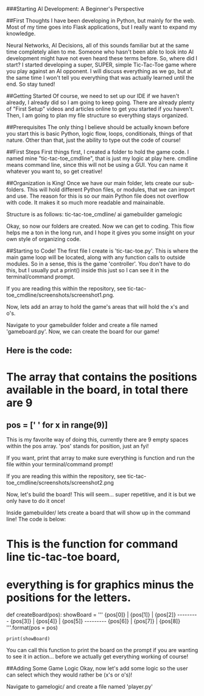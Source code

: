 ###Starting AI Development: A Beginner's Perspective

##First Thoughts
I have been developing in Python, but mainly for the web.  Most of my time goes into Flask applications, but I really want to expand my knowledge.

Neural Networks, AI Decisions, all of this sounds familiar but at the same time completely alien to me.  Someone who hasn't been able to look into AI development might have not even heard these terms before.  So, where did I start?  I started developing a super, SUPER, simple Tic-Tac-Toe game where you play against an AI opponent.  I will discuss everything as we go, but at the same time I won't tell you everything that was actually learned until the end.  So stay tuned!

##Getting Started
Of course, we need to set up our IDE if we haven't already, I already did so I am going to keep going.  There are already plenty of "First Setup" videos and articles online to get you started if you haven't.  Then, I am going to plan my file structure so everything stays organized.

##Prerequisites
The only thing I believe should be actually known before you start this is basic Python, logic flow, loops, conditionals, things of that nature.  Other than that, just the ability to type out the code of course!

##First Steps
First things first, I created a folder to hold the game code.  I named mine "tic-tac-toe_cmdline", that is just my logic at play here.  cmdline means command line, since this will not be using a GUI.  You can name it whatever you want to, so get creative!

##Organization is King!
Once we have our main folder, lets create our sub-folders.  This will hold different Python files, or modules, that we can import and use.  The reason for this is so our main Python file does not overflow with code.  It makes it so much more readable and mainainable.

Structure is as follows:
tic-tac-toe_cmdline/
	ai
	gamebuilder
	gamelogic

Okay, so now our folders are created.  Now we can get to coding.  This flow helps me a ton in the long run, and I hope it gives you some insight on your own style of organizing code.

##Starting to Code!
The first file I create is 'tic-tac-toe.py'.  This is where the main game loop will be located, along with any function calls to outside modules.  So in a sense, this is the game 'controller'.  You don't have to do this, but I usually put a print() inside this just so I can see it in the terminal/command prompt.

If you are reading this within the repository, see tic-tac-toe_cmdline/screenshots/screenshot1.png.

Now, lets add an array to hold the game's areas that will hold the x's and o's.

Navigate to your gamebuilder folder and create a file named 'gameboard.py'.  Now, we can create the board for our game!

Here is the code:
----------
# The array that contains the positions available in the board, in total there are 9
pos = [' ' for x in range(9)]
----------

This is my favorite way of doing this, currently there are 9 empty spaces within the pos array. 'pos' stands for position, just an fyi!

If you want, print that array to make sure everything is function and run the file within your terminal/command prompt!

If you are reading this within the repository, see tic-tac-toe_cmdline/screenshots/screenshot2.png

Now, let's build the board!  This will seem... super repetitive, and it is but we only have to do it once!

Inside gamebuilder/ lets create a board that will show up in the command line!  The code is below:

# This is the function for command line tic-tac-toe board, 
# everything is for graphics minus the positions for the letters.

def createBoard(pos):
    showBoard = '''
         {pos[0]} | {pos[1]} | {pos[2]}
         ---------
         {pos[3]} | {pos[4]} | {pos[5]}
         ---------
         {pos[6]} | {pos[7]} | {pos[8]}
        '''.format(pos = pos)

    print(showBoard)

You can call this function to print the board on the prompt if you are wanting to see it in action... before we actually get everything working of course!

##Adding Some Game Logic
Okay, now let's add some logic so the user can select which they would rather be (x's or o's)!

Navigate to gamelogic/ and create a file named 'player.py'
